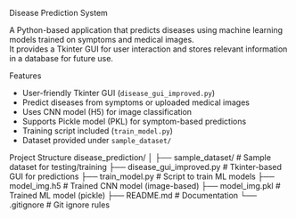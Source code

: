   Disease Prediction System  

A Python-based application that predicts diseases using machine learning models trained on symptoms and medical images.  
It provides a Tkinter GUI for user interaction and stores relevant information in a database for future use.

Features
- User-friendly Tkinter GUI (`disease_gui_improved.py`)  
- Predict diseases from symptoms or uploaded medical images 
- Uses CNN model (H5) for image classification  
- Supports Pickle model (PKL) for symptom-based predictions  
- Training script included (`train_model.py`)  
- Dataset provided under `sample_dataset/`  

Project Structure
disease_prediction/
│
├── sample_dataset/ # Sample dataset for testing/training
├── disease_gui_improved.py # Tkinter-based GUI for predictions
├── train_model.py # Script to train ML models
├── model_img.h5 # Trained CNN model (image-based)
├── model_img.pkl # Trained ML model (pickle)
├── README.md # Documentation
└── .gitignore # Git ignore rules
